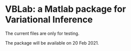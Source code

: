 # VBLab: a Matlab package for Variational Inference

The current files are only for testing.

The package will be available on 20 Feb 2021.
